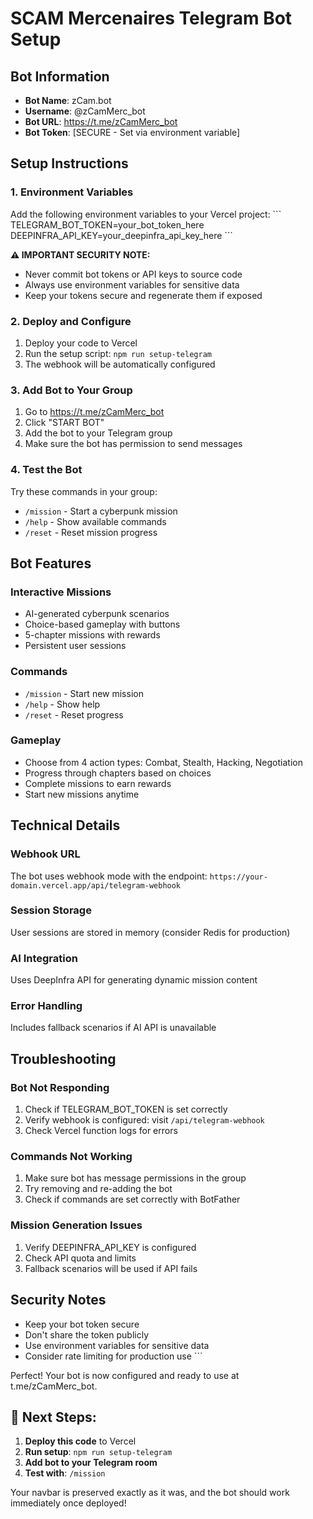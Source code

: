 # SCAM Mercenaires Telegram Bot Setup

## Bot Information
- **Bot Name**: zCam.bot
- **Username**: @zCamMerc_bot
- **Bot URL**: https://t.me/zCamMerc_bot
- **Bot Token**: [SECURE - Set via environment variable]

## Setup Instructions

### 1. Environment Variables
Add the following environment variables to your Vercel project:
\`\`\`
TELEGRAM_BOT_TOKEN=your_bot_token_here
DEEPINFRA_API_KEY=your_deepinfra_api_key_here
\`\`\`

**⚠️ IMPORTANT SECURITY NOTE:**
- Never commit bot tokens or API keys to source code
- Always use environment variables for sensitive data
- Keep your tokens secure and regenerate them if exposed

### 2. Deploy and Configure
1. Deploy your code to Vercel
2. Run the setup script: `npm run setup-telegram`
3. The webhook will be automatically configured

### 3. Add Bot to Your Group
1. Go to https://t.me/zCamMerc_bot
2. Click "START BOT"
3. Add the bot to your Telegram group
4. Make sure the bot has permission to send messages

### 4. Test the Bot
Try these commands in your group:
- `/mission` - Start a cyberpunk mission
- `/help` - Show available commands
- `/reset` - Reset mission progress

## Bot Features

### Interactive Missions
- AI-generated cyberpunk scenarios
- Choice-based gameplay with buttons
- 5-chapter missions with rewards
- Persistent user sessions

### Commands
- `/mission` - Start new mission
- `/help` - Show help
- `/reset` - Reset progress

### Gameplay
- Choose from 4 action types: Combat, Stealth, Hacking, Negotiation
- Progress through chapters based on choices
- Complete missions to earn rewards
- Start new missions anytime

## Technical Details

### Webhook URL
The bot uses webhook mode with the endpoint:
`https://your-domain.vercel.app/api/telegram-webhook`

### Session Storage
User sessions are stored in memory (consider Redis for production)

### AI Integration
Uses DeepInfra API for generating dynamic mission content

### Error Handling
Includes fallback scenarios if AI API is unavailable

## Troubleshooting

### Bot Not Responding
1. Check if TELEGRAM_BOT_TOKEN is set correctly
2. Verify webhook is configured: visit `/api/telegram-webhook`
3. Check Vercel function logs for errors

### Commands Not Working
1. Make sure bot has message permissions in the group
2. Try removing and re-adding the bot
3. Check if commands are set correctly with BotFather

### Mission Generation Issues
1. Verify DEEPINFRA_API_KEY is configured
2. Check API quota and limits
3. Fallback scenarios will be used if API fails

## Security Notes
- Keep your bot token secure
- Don't share the token publicly
- Use environment variables for sensitive data
- Consider rate limiting for production use
\`\`\`

Perfect! Your bot is now configured and ready to use at t.me/zCamMerc_bot.

## 🚀 Next Steps:

1. **Deploy this code** to Vercel
2. **Run setup**: `npm run setup-telegram`
3. **Add bot to your Telegram room**
4. **Test with**: `/mission`

Your navbar is preserved exactly as it was, and the bot should work immediately once deployed!
